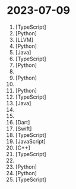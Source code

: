 # 2023-07-09

1. [](https://github.comundefined "Open Source Education Platform") [TypeScript]
2. [](https://github.comundefined "InternLM has open-sourced a 7 billion parameter base model, a chat model tailored for practical scenarios and the training system.") [Python]
3. [](https://github.comundefined "") [LLVM]
4. [](https://github.comundefined "The Multi-Agent Meta Programming Framework: Given one line Requirement, return PRD, Design, Tasks, Repo | 多智能体元编程框架：给定老板需求，输出产品文档、架构设计、任务列表、代码") [Python]
5. [](https://github.comundefined "A framework for building native applications using React") [Java]
6. [](https://github.comundefined "🧠 Dump all your files and chat with it using your Generative AI Second Brain using LLMs ( GPT 3.5/4, Private, Anthropic, VertexAI ) & Embeddings 🧠") [TypeScript]
7. [](https://github.comundefined "A powerful and modular stable diffusion GUI with a graph/nodes interface.") [Python]
8. [](https://github.comundefined "CVE-2023-3269: Linux kernel privilege escalation vulnerability") 
9. [](https://github.comundefined "⚡ Building applications with LLMs through composability ⚡") [Python]
10. [](https://github.comundefined "Learn how to design systems at scale and prepare for system design interviews") 
11. [](https://github.comundefined "The official GitHub page for the survey paper A Survey of Large Language Models.") [Python]
12. [](https://github.comundefined "The Concise TypeScript Book: A Concise Guide to Effective Development in TypeScript. Free and Open Source.") [TypeScript]
13. [](https://github.comundefined "🔥 🔥 🔥 An intelligent and versatile general-purpose SQL client and reporting tool for databases which integrates ChatGPT capabilities.(智能的通用数据库SQL客户端和报表工具)") [Java]
14. [](https://github.comundefined "SAM-PT: Extending SAM to zero-shot video segmentation with point-based tracking.") 
15. [](https://github.comundefined "Collection of Summer 2023 & Summer 2024 tech internships!") 
16. [](https://github.comundefined "High speed downloader that supports all platforms.") [Dart]
17. [](https://github.comundefined "An iOS library to natively render After Effects vector animations") [Swift]
18. [](https://github.comundefined "An open-source platform for making universal native apps with React. Expo runs on Android, iOS, and the web.") [TypeScript]
19. [](https://github.comundefined "Prettier is an opinionated code formatter.") [JavaScript]
20. [](https://github.comundefined "Cloud Native Runtime Security") [C++]
21. [](https://github.comundefined "Joplin - an open source note taking and to-do application with synchronisation capabilities for Windows, macOS, Linux, Android and iOS.") [TypeScript]
22. [](https://github.comundefined "A list of awesome beginners-friendly projects.") 
23. [](https://github.comundefined "👋 Hey there new grad🎉! We've put together a collection of full-time job openings for SWE, Quant, PM and tech roles in 2024! 🚀") [Python]
24. [](https://github.comundefined "") [Python]
25. [](https://github.comundefined "Visual Studio Code") [TypeScript]
